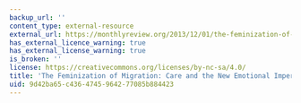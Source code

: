 ```yaml
---
backup_url: ''
content_type: external-resource
external_url: https://monthlyreview.org/2013/12/01/the-feminization-of-migration/
has_external_licence_warning: true
has_external_license_warning: true
is_broken: ''
license: https://creativecommons.org/licenses/by-nc-sa/4.0/
title: 'The Feminization of Migration: Care and the New Emotional Imperialism'
uid: 9d42ba65-c436-4745-9642-77085b884423
---
```

